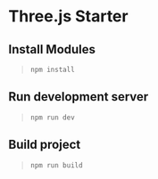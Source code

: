 # Three.js Starter

## Install Modules

> `npm install`

## Run development server

> `npm run dev`

## Build project

> `npm run build`
